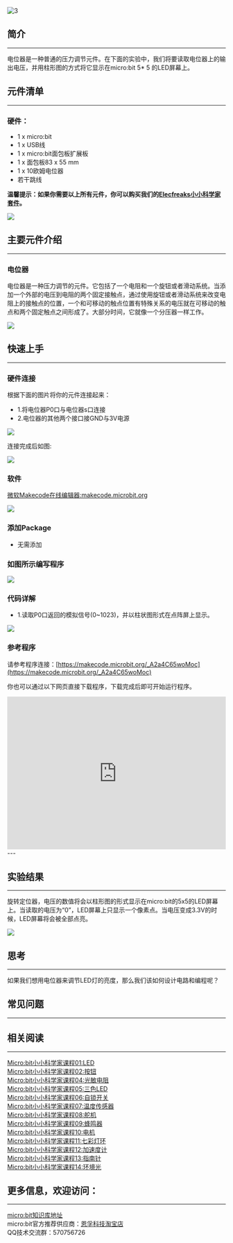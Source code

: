  ![3](https://i.imgur.com/eN8vvty.jpg)

## 简介
---
电位器是一种普通的压力调节元件。在下面的实验中，我们将要读取电位器上的输出电压，并用柱形图的方式将它显示在micro:bit 5* 5 的LED屏幕上。 

## 元件清单
---
### 硬件：
- 1 x micro:bit  
- 1 x USB线  
- 1 x micro:bit面包板扩展板
- 1 x 面包板83 x 55 mm
- 1 x 10欧姆电位器  
- 若干跳线

**温馨提示：如果你需要以上所有元件，你可以购买我们的[Elecfreaks小小科学家套件](https://item.taobao.com/item.htm?spm=a1z10.1-c-s.w4024-17803785896.2.18dc3f94XOgpWg&id=562837851877&scene=taobao_shop)。**

![](https://i.imgur.com/W4tseua.jpg)

## 主要元件介绍
---
### 电位器
电位器是一种压力调节的元件。它包括了一个电阻和一个旋钮或者滑动系统。当添加一个外部的电压到电阻的两个固定接触点，通过使用旋钮或者滑动系统来改变电阻上的接触点的位置，一个和可移动的触点位置有特殊关系的电压就在可移动的触点和两个固定触点之间形成了。大部分时间，它就像一个分压器一样工作。 

![](https://i.imgur.com/uhr2hkg.jpg)

## 快速上手
---
### 硬件连接
根据下面的图片将你的元件连接起来：

- 1.将电位器P0口与电位器s口连接
- 2.电位器的其他两个接口接GND与3V电源

![](https://i.imgur.com/ONL9HWv.jpg)

连接完成后如图:

![](https://i.imgur.com/dFGjHMH.jpg)

### 软件

[微软Makecode在线编辑器:makecode.microbit.org](https://makecode.microbit.org/)

![](https://i.imgur.com/JHZUvh2.png)

### 添加Package
- 无需添加

### 如图所示编写程序

![](https://i.imgur.com/PinA4U7.png)

### 代码详解
- 1.读取P0口返回的模拟信号(0~1023)，并以柱状图形式在点阵屏上显示。

![](https://i.imgur.com/PinA4U7.png)

### 参考程序
请参考程序连接：[https://makecode.microbit.org/_A2a4C65woMoc](https://makecode.microbit.org/_A2a4C65woMoc)

你也可以通过以下网页直接下载程序，下载完成后即可开始运行程序。

<div style="position:relative;height:0;padding-bottom:70%;overflow:hidden;"><iframe style="position:absolute;top:0;left:0;width:100%;height:100%;" src="https://makecode.microbit.org/#pub:_A2a4C65woMoc" frameborder="0" sandbox="allow-popups allow-forms allow-scripts allow-same-origin"></iframe></div>  
---

## 实验结果
---
旋转定位器，电压的数值将会以柱形图的形式显示在micro:bit的5x5的LED屏幕上。当读取的电压为“0”，LED屏幕上只显示一个像素点。当电压变成3.3V的时候，LED屏幕将会被全部点亮。 

![](https://i.imgur.com/D5VDTS5.gif)



## 思考
---
如果我们想用电位器来调节LED灯的亮度，那么我们该如何设计电路和编程呢？

## 常见问题
---

## 相关阅读
---
[Micro:bit小小科学家课程01:LED](/Micro_bit_Starter_Kit_Lesson_01_LED_CN/)                
[Micro:bit小小科学家课程02:按钮](/Micro_bit_Starter_Kit_Lesson_02_Button_CN/)  
[Micro:bit小小科学家课程04:光敏电阻](/Micro_bit_Starter_Kit_Lesson_04_Photocell_CN/)  
[Micro:bit小小科学家课程05:三色LED](/Micro_bit_Starter_Kit_Lesson_05_RGB_LED_CN/)  
[Micro:bit小小科学家课程06:自锁开关](/Micro_bit_Starter_Kit_Lesson_06_Self_lock_Switch_CN/)  
[Micro:bit小小科学家课程07:温度传感器](/Micro_bit_Starter_Kit_Lesson_07_Temperature_Sensor_CN/)  
[Micro:bit小小科学家课程08:舵机](/Micro_bit_Starter_Kit_Lesson_08_Servo_CN/)  
[Micro:bit小小科学家课程09:蜂鸣器](/Micro_bit_Starter_Kit_Lesson_09_Buzzer_CN/)  
[Micro:bit小小科学家课程10:电机](/Micro_bit_Starter_Kit_Lesson_10_Motor_CN/)  
[Micro:bit小小科学家课程11:七彩灯环](/Micro_bit_Starter_Kit_Lesson_11_Rainbow_LED_CN/)  
[Micro:bit小小科学家课程12:加速度计](/Micro_bit_Starter_Kit_Lesson_12_Accelerometer_CN/)  
[Micro:bit小小科学家课程13:指南针](/Micro_bit_Starter_Kit_Lesson_13_Compass_CN/)  
[Micro:bit小小科学家课程14:环境光](/Micro_bit_Starter_Kit_Lesson_14_Ambient_Light_CN/)  

## 更多信息，欢迎访问：
---
[micro:bit知识库地址](https://www.elecfreaks.com/learn-cn/)       
micro:bit官方推荐供应商：[恩孚科技淘宝店](https://shop69086944.taobao.com/?spm=a230r.7195193.1997079397.2.RSthR0)    
QQ技术交流群：570756726
